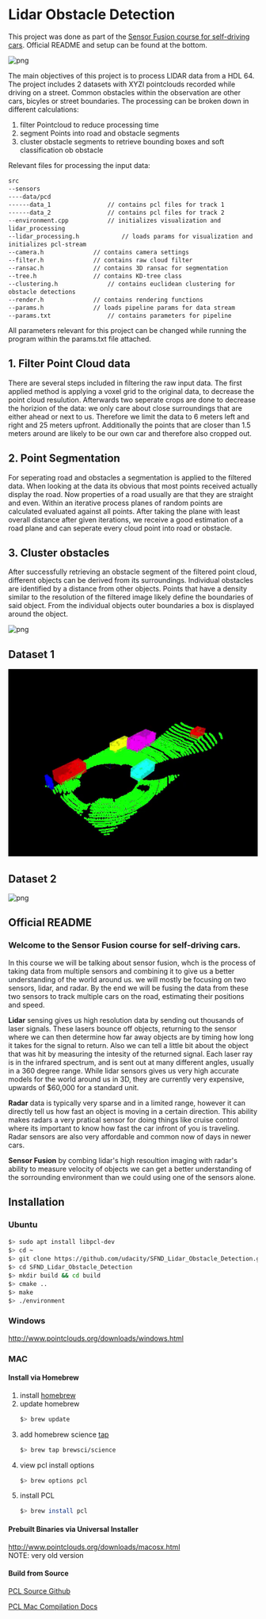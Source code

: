 # Lidar Obstacle Detection

This project was done as part of the [Sensor Fusion course for self-driving cars](https://github.com/udacity/SFND-LIDAR-Obstacle-Detection). Official README and setup can be found at the bottom.

![png](media/Pipeline.gif)

The main objectives of this project is to process LIDAR data from a HDL 64. The project includes 2 datasets with XYZI pointclouds recorded while driving on a street. Common obstacles within the observation are other cars, bicyles or street boundaries. The processing can be broken down in different calculations:
1. filter Pointcloud to reduce processing time
2. segment Points into road and obstacle segments
3. cluster obstacle segments to retrieve bounding boxes and soft classification ob obstacle

Relevant files for processing the input data:
```
src
--sensors
----data/pcd
------data_1 				// contains pcl files for track 1
------data_2 				// contains pcl files for track 2
--environment.cpp 			// initializes visualization and lidar_processing
--lidar_processing.h 			// loads params for visualization and initializes pcl-stream
--camera.h 				// contains camera settings
--filter.h 				// contains raw cloud filter
--ransac.h 				// contains 3D ransac for segmentation
--tree.h 				// contains KD-tree class
--clustering.h 				// contains euclidean clustering for obstacle detections
--render.h 				// contains rendering functions
--params.h 				// loads pipeline params for data stream
--params.txt 				// contains parameters for pipeline
```

All parameters relevant for this project can be changed while running the program within the params.txt file attached. 


## 1. Filter Point Cloud data

There are several steps included in filtering the raw input data. The first applied method is applying a voxel grid to the original data, to decrease the point cloud resulution. Afterwards two seperate crops are done to decrease the horizion of the data: we only care about close surroundings that are either ahead or next to us. Therefore we limit the data to 6 meters left and right and 25 meters upfront. Additionally the points that are closer than 1.5 meters around are likely to be our own car and therefore also cropped out. 

## 2. Point Segmentation

For seperating road and obstacles a segmentation is applied to the filtered data. When looking at the data its obvious that most points received actually display the road. Now properties of a road usually are that they are straight and even. Within an iterative process planes of random points are calculated evaluated against all points. After taking the plane with least overall distance after given iterations, we receive a good estimation of a road plane and can seperate every cloud point into road or obstacle.

## 3. Cluster obstacles

After successfully retrieving an obstacle segment of the filtered point cloud, different objects can be derived from its surroundings. Individual obstacles are identified by a distance from other objects. Points that have a density similar to the resolution of the filtered image likely define the boundaries of said object. From the individual objects outer boundaries a box is displayed around the object.

![png](media/Pipeline.gif)

## Dataset 1

![png](media/dataset_1.gif)

## Dataset 2

![png](media/dataset_2.gif)

## Official README

### Welcome to the Sensor Fusion course for self-driving cars.

In this course we will be talking about sensor fusion, whch is the process of taking data from multiple sensors and combining it to give us a better understanding of the world around us. we will mostly be focusing on two sensors, lidar, and radar. By the end we will be fusing the data from these two sensors to track multiple cars on the road, estimating their positions and speed.

**Lidar** sensing gives us high resolution data by sending out thousands of laser signals. These lasers bounce off objects, returning to the sensor where we can then determine how far away objects are by timing how long it takes for the signal to return. Also we can tell a little bit about the object that was hit by measuring the intesity of the returned signal. Each laser ray is in the infrared spectrum, and is sent out at many different angles, usually in a 360 degree range. While lidar sensors gives us very high accurate models for the world around us in 3D, they are currently very expensive, upwards of $60,000 for a standard unit.

**Radar** data is typically very sparse and in a limited range, however it can directly tell us how fast an object is moving in a certain direction. This ability makes radars a very pratical sensor for doing things like cruise control where its important to know how fast the car infront of you is traveling. Radar sensors are also very affordable and common now of days in newer cars.

**Sensor Fusion** by combing lidar's high resoultion imaging with radar's ability to measure velocity of objects we can get a better understanding of the sorrounding environment than we could using one of the sensors alone.


## Installation

### Ubuntu 

```bash
$> sudo apt install libpcl-dev
$> cd ~
$> git clone https://github.com/udacity/SFND_Lidar_Obstacle_Detection.git
$> cd SFND_Lidar_Obstacle_Detection
$> mkdir build && cd build
$> cmake ..
$> make
$> ./environment
```

### Windows 

http://www.pointclouds.org/downloads/windows.html

### MAC

#### Install via Homebrew
1. install [homebrew](https://brew.sh/)
2. update homebrew 
	```bash
	$> brew update
	```
3. add  homebrew science [tap](https://docs.brew.sh/Taps) 
	```bash
	$> brew tap brewsci/science
	```
4. view pcl install options
	```bash
	$> brew options pcl
	```
5. install PCL 
	```bash
	$> brew install pcl
	```

#### Prebuilt Binaries via Universal Installer
http://www.pointclouds.org/downloads/macosx.html  
NOTE: very old version 

#### Build from Source

[PCL Source Github](https://github.com/PointCloudLibrary/pcl)

[PCL Mac Compilation Docs](http://www.pointclouds.org/documentation/tutorials/compiling_pcl_macosx.php)
